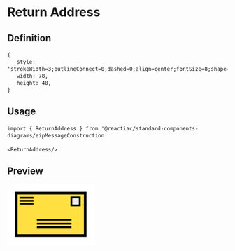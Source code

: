 # Return Address

## Definition

```
{
  _style: 'strokeWidth=3;outlineConnect=0;dashed=0;align=center;fontSize=8;shape=mxgraph.eip.retAddr;html=1;verticalLabelPosition=bottom;fillColor=#FFE040;verticalAlign=top;',
  _width: 78,
  _height: 48,
}
```

## Usage

```
import { ReturnAddress } from '@reactiac/standard-components-diagrams/eipMessageConstruction'

<ReturnAddress/>
```

## Preview

<img src="./return-address.png" width="200"/>
